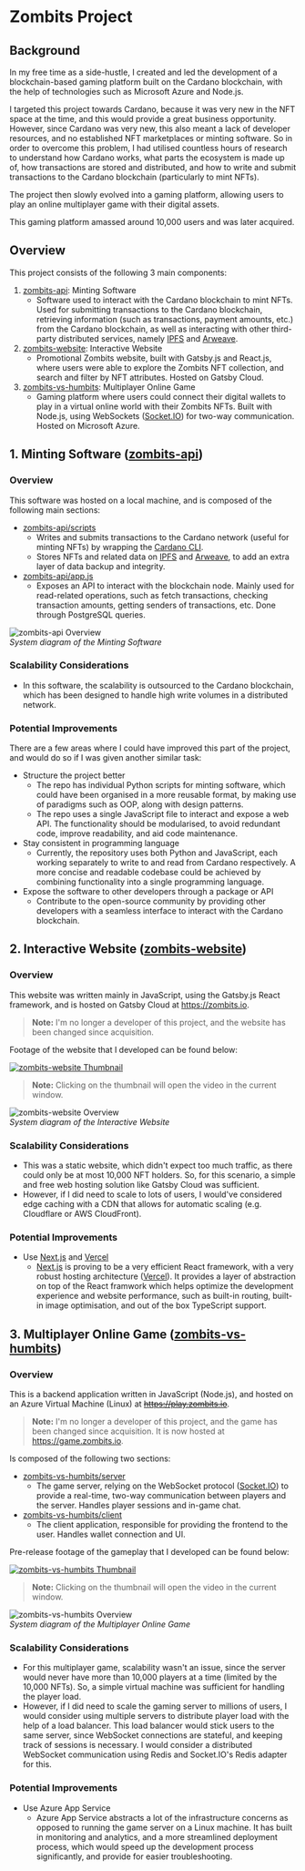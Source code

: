 # Zombits Project

## Background

In my free time as a side-hustle, I created and led the development of a blockchain-based gaming platform built on the Cardano blockchain, with the help of technologies such as Microsoft Azure and Node.js.

I targeted this project towards Cardano, because it was very new in the NFT space at the time, and this would provide a great business opportunity. However, since Cardano was very new, this also meant a lack of developer resources, and no established NFT marketplaces or minting software. So in order to overcome this problem, I had utilised countless hours of research to understand how Cardano works, what parts the ecosystem is made up of, how transactions are stored and distributed, and how to write and submit transactions to the Cardano blockchain (particularly to mint NFTs).

The project then slowly evolved into a gaming platform, allowing users to play an online multiplayer game with their digital assets.

This gaming platform amassed around 10,000 users and was later acquired.

## Overview

This project consists of the following 3 main components:

1. [zombits-api](https://github.com/ZombitsNFT/zombits-api): Minting Software
   - Software used to interact with the Cardano blockchain to mint NFTs. Used for submitting transactions to the Cardano blockchain, retrieving information (such as transactions, payment amounts, etc.) from the Cardano blockchain, as well as interacting with other third-party distributed services, namely [IPFS](https://ipfs.tech/) and [Arweave](https://www.arweave.org/).
2. [zombits-website](https://github.com/ZombitsNFT/zombits-website): Interactive Website
   - Promotional Zombits website, built with Gatsby.js and React.js, where users were able to explore the Zombits NFT collection, and search and filter by NFT attributes. Hosted on Gatsby Cloud.
3. [zombits-vs-humbits](https://github.com/ZombitsNFT/zombits-vs-humbits): Multiplayer Online Game
   - Gaming platform where users could connect their digital wallets to play in a virtual online world with their Zombits NFTs. Built with Node.js, using WebSockets ([Socket.IO](https://socket.io/)) for two-way communication. Hosted on Microsoft Azure.

## 1. Minting Software ([zombits-api](https://github.com/ZombitsNFT/zombits-api))

### Overview

This software was hosted on a local machine, and is composed of the following main sections:

- [zombits-api/scripts](https://github.com/ZombitsNFT/zombits-api/tree/main/scripts)
  - Writes and submits transactions to the Cardano network (useful for minting NFTs) by wrapping the [Cardano CLI](https://github.com/IntersectMBO/cardano-node).
  - Stores NFTs and related data on [IPFS](https://ipfs.tech/) and [Arweave](https://www.arweave.org/), to add an extra layer of data backup and integrity.
- [zombits-api/app.js](https://github.com/ZombitsNFT/zombits-api/blob/main/app.js)
  - Exposes an API to interact with the blockchain node. Mainly used for read-related operations, such as fetch transactions, checking transaction amounts, getting senders of transactions, etc. Done through PostgreSQL queries.

![zombits-api Overview](images/zombits-api-overview.png)  
_System diagram of the Minting Software_

### Scalability Considerations

- In this software, the scalability is outsourced to the Cardano blockchain, which has been designed to handle high write volumes in a distributed network.

### Potential Improvements

There are a few areas where I could have improved this part of the project, and would do so if I was given another similar task:

- Structure the project better
  - The repo has individual Python scripts for minting software, which could have been organised in a more reusable format, by making use of paradigms such as OOP, along with design patterns.
  - The repo uses a single JavaScript file to interact and expose a web API. The functionality should be modularised, to avoid redundant code, improve readability, and aid code maintenance.
- Stay consistent in programming language
  - Currently, the repository uses both Python and JavaScript, each working separately to write to and read from Cardano respectively. A more concise and readable codebase could be achieved by combining functionality into a single programming language.
- Expose the software to other developers through a package or API
  - Contribute to the open-source community by providing other developers with a seamless interface to interact with the Cardano blockchain.

## 2. Interactive Website ([zombits-website](https://github.com/ZombitsNFT/zombits-website))

### Overview

This website was written mainly in JavaScript, using the Gatsby.js React framework, and is hosted on Gatsby Cloud at https://zombits.io.

> **Note:** I'm no longer a developer of this project, and the website has been changed since acquisition.

Footage of the website that I developed can be found below:

[![zombits-website Thumbnail](images/zombits-website-thumbnail.png)](https://x.com/ZombitsNFT/status/1401482660652802057)

> **Note:** Clicking on the thumbnail will open the video in the current window.

![zombits-website Overview](images/zombits-website-overview.png)  
_System diagram of the Interactive Website_

### Scalability Considerations

- This was a static website, which didn't expect too much traffic, as there could only be at most 10,000 NFT holders. So, for this scenario, a simple and free web hosting solution like Gatsby Cloud was sufficient.
- However, if I did need to scale to lots of users, I would've considered edge caching with a CDN that allows for automatic scaling (e.g. Cloudflare or AWS CloudFront).

### Potential Improvements

- Use [Next.js](https://nextjs.org/) and [Vercel](https://vercel.com/)
  - [Next.js](https://nextjs.org/) is proving to be a very efficient React framework, with a very robust hosting architecture ([Vercel](https://vercel.com/)). It provides a layer of abstraction on top of the React framwork which helps optimize the development experience and website performance, such as built-in routing, built-in image optimisation, and out of the box TypeScript support.

## 3. Multiplayer Online Game ([zombits-vs-humbits](https://github.com/ZombitsNFT/zombits-vs-humbits))

### Overview

This is a backend application written in JavaScript (Node.js), and hosted on an Azure Virtual Machine (Linux) at ~~https://play.zombits.io~~.

> **Note:** I'm no longer a developer of this project, and the game has been changed since acquisition. It is now hosted at https://game.zombits.io.

Is composed of the following two sections:

- [zombits-vs-humbits/server](https://github.com/ZombitsNFT/zombits-vs-humbits/tree/main/server)
  - The game server, relying on the WebSocket protocol ([Socket.IO](https://socket.io/)) to provide a real-time, two-way communication between players and the server. Handles player sessions and in-game chat.
- [zombits-vs-humbits/client](https://github.com/ZombitsNFT/zombits-vs-humbits/tree/main/client)
  - The client application, responsible for providing the frontend to the user. Handles wallet connection and UI.

Pre-release footage of the gameplay that I developed can be found below:

[![zombits-vs-humbits Thumbnail](images/zombits-vs-humbits-thumbnail.png)](https://x.com/ZombitsNFT/status/1456311542987771908)

> **Note:** Clicking on the thumbnail will open the video in the current window.

![zombits-vs-humbits Overview](images/zombits-vs-humbits-overview.png)  
_System diagram of the Multiplayer Online Game_

### Scalability Considerations

- For this multiplayer game, scalability wasn't an issue, since the server would never have more than 10,000 players at a time (limited by the 10,000 NFTs). So, a simple virtual machine was sufficient for handling the player load.
- However, if I did need to scale the gaming server to millions of users, I would consider using multiple servers to distribute player load with the help of a load balancer. This load balancer would stick users to the same server, since WebSocket connections are stateful, and keeping track of sessions is necessary. I would consider a distributed WebSocket communication using Redis and Socket.IO's Redis adapter for this.

### Potential Improvements

- Use Azure App Service
  - Azure App Service abstracts a lot of the infrastructure concerns as opposed to running the game server on a Linux machine. It has built in monitoring and analytics, and a more streamlined deployment process, which would speed up the development process significantly, and provide for easier troubleshooting.
